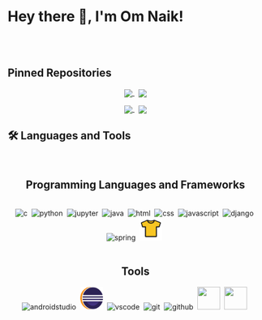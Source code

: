 # Hey there 👋, I'm  Om Naik!





<!-- Boilerplate Ignore
**Nike1421/Nike1421** is a ✨ _special_ ✨ repository because its `README.md` (this file) appears on your GitHub profile.
Here are some ideas to get you started:
- 🔭 I’m currently working on ...
- 🌱 I’m currently learning ...
- 👯 I’m looking to collaborate on ...
- 🤔 I’m looking for help with ...
- 💬 Ask me about ...
- 📫 How to reach me: ...
- 😄 Pronouns: ...
- ⚡ Fun fact: ... -->


<br/>
<br/>

## Pinned Repositories
<p align="center">
    <a href="https://github.com/Nike1421/Decentralized-Ride-Hailing-System-using-Blockchain">
        <img width='49%' align="center"src="https://github-readme-stats.vercel.app/api/pin/?username=Nike1421&repo=Decentralized-Ride-Hailing-System-using-Blockchain&border_color=2D826D&bg_color=0D1117&title_color=6CD3BF&text_color=C9D1D9&icon_color=6CD3BF" />
    </a>
    <span>&nbsp;</span>
    <a href="https://github.com/Nike1421/Java-Session-Codes">
        <img width='49%' align="center"src="https://github-readme-stats.vercel.app/api/pin/?username=Nike1421&repo=Java-Session-Codes&border_color=2D826D&bg_color=0D1117&title_color=6CD3BF&text_color=C9D1D9&icon_color=6CD3BF" />
    </a>
</p>

<p align="center">
    <a href="">
        <img width='60.25%' align="center"src="https://github-readme-stats.vercel.app/api?username=Nike1421&&show_icons=true&title_color=ffffff&icon_color=bb2acf&text_color=daf7dc&bg_color=151515" />
    </a>
    <span>&nbsp;</span>
    <a href="">
        <img width='37.25%' align="center"src="https://github-readme-stats.vercel.app/api/top-langs/?username=Nike1421&count_private=true&theme=tokyonight&langs_count=3" />
    </a>
</p>

## 🛠️ Languages and Tools

<br/>

<div align="center">
    <h2 align="center">Programming Languages and Frameworks</h2>
    <br/>
    <img class="logo" src="https://cdn.jsdelivr.net/gh/devicons/devicon/icons/c/c-original.svg" alt="c" width="45" height="45" />&nbsp;
    <img class="logo" src="https://cdn.jsdelivr.net/gh/devicons/devicon/icons/python/python-original.svg" alt="python" width="45" height="45" />&nbsp;
    <img class="logo" src="https://cdn.jsdelivr.net/gh/devicons/devicon/icons/jupyter/jupyter-original.svg" alt="jupyter" width="45" height="45" />&nbsp;
    <img class="logo" src="https://cdn.jsdelivr.net/gh/devicons/devicon/icons/java/java-original.svg" alt="java" width="45" height="45" />&nbsp;
    <img class="logo" src="https://cdn.jsdelivr.net/gh/devicons/devicon/icons/html5/html5-original.svg" alt="html" width="45" height="45" />&nbsp;
    <img class="logo" src="https://cdn.jsdelivr.net/gh/devicons/devicon/icons/css3/css3-original.svg" alt="css" width="45" height="45" />&nbsp;
    <img class="logo" src="https://cdn.jsdelivr.net/gh/devicons/devicon/icons/javascript/javascript-original.svg" alt="javascript" width="45" height="45" />&nbsp;
    <img class="logo" src="https://cdn.jsdelivr.net/gh/devicons/devicon/icons/django/django-plain.svg" alt="django" width="45" height="45" />&nbsp;
    <img class="logo" src="https://cdn.jsdelivr.net/gh/devicons/devicon/icons/spring/spring-original.svg" alt="spring" width="45" height="45" />&nbsp;
    <img class="logo" src="https://github.com/Nike1421/Nike1421/blob/main/res/jersey.png" alt="jersey" width="45" height="45" />&nbsp;
    <!-- <img class="logo" src="https://cdn.jsdelivr.net/gh/devicons/devicon/icons/figma/figma-original.svg" alt="" width="45" height="45" />&nbsp; -->
</div>
<br/>
<div align="center">
    <h2 align="center">Tools</h2>
    <img class="logo" src="https://cdn.jsdelivr.net/gh/devicons/devicon/icons/androidstudio/androidstudio-original.svg" alt="androidstudio" width="45" height="45" />&nbsp;
    <img class="logo" src="https://github.com/Nike1421/Nike1421/blob/main/res/eclipse.png" alt="eclipse" width="45" height="45" />&nbsp;
    <img class="logo" src="https://cdn.jsdelivr.net/gh/devicons/devicon/icons/vscode/vscode-original.svg" alt="vscode" width="45" height="45" />&nbsp;
    <img class="logo" src="https://cdn.jsdelivr.net/gh/devicons/devicon/icons/git/git-original.svg" alt="git" width="45" height="45" />&nbsp;
    <img class="logo" src="https://cdn.jsdelivr.net/gh/devicons/devicon/icons/github/github-original.svg" alt="github" width="45" height="45" />&nbsp;
    <img class="logo" src="https://cdn.jsdelivr.net/gh/devicons/devicon/icons/canva/canva-original.svg" alt="" width="45" height="45" />&nbsp;
    <img class="logo" src="https://cdn.jsdelivr.net/gh/devicons/devicon/icons/figma/figma-original.svg" alt="" width="45" height="45" />&nbsp;
</div>    
